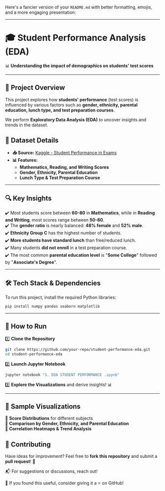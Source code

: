 Here's a fancier version of your `README.md` with better formatting, emojis, and a more engaging presentation:  

---

# 🎓 Student Performance Analysis (EDA)  

📊 **Understanding the impact of demographics on students' test scores**  

---

## 📌 Project Overview  
This project explores how **students' performance** (test scores) is influenced by various factors such as **gender, ethnicity, parental education, lunch type, and test preparation courses**.  

We perform **Exploratory Data Analysis (EDA)** to uncover insights and trends in the dataset.  

## 📂 Dataset Details  
- **📥 Source:** [Kaggle - Student Performance in Exams](https://www.kaggle.com/datasets/spscientist/students-performance-in-exams?datasetId=74977)  
- **📊 Features:**  
  - **Mathematics, Reading, and Writing Scores**  
  - **Gender, Ethnicity, Parental Education**  
  - **Lunch Type & Test Preparation Course**  

---

## 🔍 Key Insights  
✔️ Most students score between **60-80** in **Mathematics**, while in **Reading and Writing**, most scores range between **50-80**.  
✔️ The **gender ratio** is nearly balanced: **48% female** and **52% male**.  
✔️ **Ethnicity Group C** has the highest number of students.  
✔️ **More students have standard lunch** than free/reduced lunch.  
✔️ Many students **did not enroll** in a test preparation course.  
✔️ The most common **parental education level** is "**Some College**" followed by "**Associate's Degree**".  

---

## 🛠️ Tech Stack & Dependencies  
To run this project, install the required Python libraries:  
```bash
pip install numpy pandas seaborn matplotlib
```

---

## 🚀 How to Run  
1️⃣ **Clone the Repository**  
```bash
git clone https://github.com/your-repo/student-performance-eda.git
cd student-performance-eda
```
2️⃣ **Launch Jupyter Notebook**  
```bash
jupyter notebook "1. EDA STUDENT PERFORMANCE .ipynb"
```
3️⃣ **Explore the Visualizations** and derive insights! 📊  

---

## 📸 Sample Visualizations  
📌 **Score Distributions** for different subjects  
📌 **Comparison by Gender, Ethnicity, and Parental Education**  
📌 **Correlation Heatmaps & Trend Analysis**  



## 🤝 Contributing  
Have ideas for improvement? Feel free to **fork this repository** and submit a **pull request**! 🚀  

📬 For suggestions or discussions, reach out!  

📢 If you found this useful, consider giving it a ⭐ on GitHub!  





